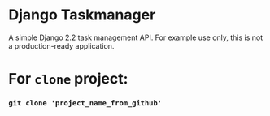 # Django Taskmanager

A simple Django 2.2 task management API. For example use only, this is not a production-ready application.

# For `clone` project:
### `git clone 'project_name_from_github'`
